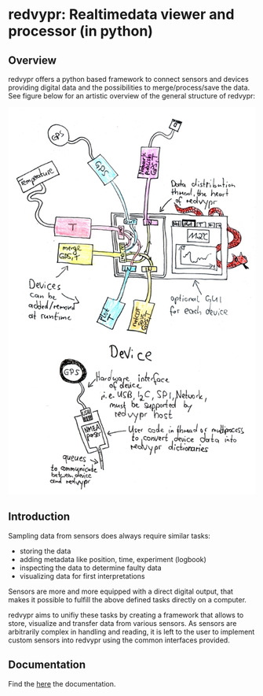 redvypr: Realtimedata viewer and processor (in python)
======================================================

Overview
--------
redvypr offers a python based framework to connect sensors and devices providing digital data and the possibilities to merge/process/save the data. See figure below for an artistic overview of the general structure of redvypr:

![Artistic view of redvyprs general structure](doc/source/figures/redvypr_overview_merged_v01_small.png)

Introduction
------------

Sampling data from sensors does always require similar tasks:

- storing the data
- adding metadata like position, time, experiment (logbook)
- inspecting the data to determine faulty data
- visualizing data for first interpretations

Sensors are more and more equipped with a direct digital output, that
makes it possible to fulfill the above defined tasks directly on a
computer.

redvypr aims to unifiy these tasks by creating a framework that allows
to store, visualize and transfer data from various sensors. As sensors
are arbitrarily complex in handling and reading, it is left to the user
to implement custom sensors into redvypr using the common interfaces
provided.

Documentation
-------------
Find the [here](https://redvypr.readthedocs.io) the documentation.


